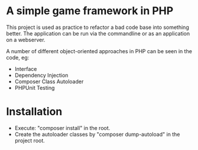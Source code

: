 # A simple game framework in PHP

This project is used as practice to refactor a bad code base into something better. The application can be run via the commandline or as an application on a webserver.

A number of different object-oriented approaches in PHP can be seen in the code, eg:
- Interface
- Dependency Injection
- Composer Class Autoloader
- PHPUnit Testing

# Installation

- Execute: "composer install" in the root.
- Create the autoloader classes by "composer dump-autoload" in the project root.
